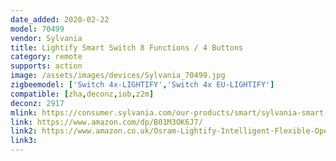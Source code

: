 ```yaml
---
date_added: 2020-02-22
model: 70499
vendor: Sylvania
title: Lightify Smart Switch 8 Functions / 4 Buttons
category: remote
supports: action
image: /assets/images/devices/Sylvania_70499.jpg
zigbeemodel: ['Switch 4x-LIGHTIFY','Switch 4x EU-LIGHTIFY']
compatible: [zha,deconz,iob,z2m]
deconz: 2917
mlink: https://consumer.sylvania.com/our-products/smart/sylvania-smart-zigbee-products-menu/index.jsp
link: https://www.amazon.com/dp/B01M3OK6J7/
link2: https://www.amazon.co.uk/Osram-Lightify-Intelligent-Flexible-Operation/dp/B00YSXBROI/
link3: 
---
```

